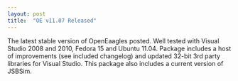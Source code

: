 ```yaml
---
layout: post
title:  "OE v11.07 Released"
---
```

The latest stable version of OpenEaagles posted. Well tested with Visual Studio 2008 and 2010, Fedora 15 and Ubuntu 11.04. Package includes a host of improvements (see included changelog) and updated 32-bit 3rd party libraries for Visual Studio. This package also includes a current version of JSBSim.
